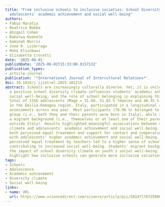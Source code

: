 ```yaml
---
title: "From inclusive schools to inclusive societies: School diversity climate and
  adolescents' academic achievement and social well-being"
authors:
- Fabio Maratia
- Beatrice Bobba
- Abigail Cohen
- Babalwa Kwanele
- Aaminah Norris
- José R. Lizárraga
- Maha Elsinbawi
- Elisabetta Crocetti
date: '2025-09-01'
publishDate: '2025-06-01T15:33:00.015713Z'
publication_types:
- article-journal
publication: '*International Journal of Intercultural Relations*'
doi: 10.1016/j.ijintrel.2025.102215
abstract: Schools are increasingly culturally diverse. Yet, it is unclear whether
  a positive school diversity climate influences students' academic achievement and
  social well-being, and the role of school belonging in explaining this effect. A
  total of 1156 adolescents (Mage = 15.69, 51.65 % females and 48.35 % males) residents
  in the Emilia-Romagna region, Italy, participated in a longitudinal study with four
  assessments across one year. Most participants (78.96 %) belonged to the majority
  group (i.e., both they and their parents were born in Italy), while 21.04 % had
  a migrant background (i.e., themselves or at least one of their parents was born
  outside Italy). Results highlighted meaningful associations between school diversity
  climate and adolescents' academic achievement and social well-being. Concurrently,
  both perceived equal treatment and support for contact and cooperation were associated
  with adolescents' higher academic achievement and social well-being. Longitudinally,
  perceived equal treatment by teachers led to a higher sense of school belonging,
  contributing to increased social well-being. Students' migrant background moderated
  the impact of school diversity climate on youth's social well-being. Overall, findings
  highlight how inclusive schools can generate more inclusive societies.
tags:
- Schools
- Adolescence
- Academic achievement
- Diversity climate
- Social well-being
links:
- name: URL
  url: https://www.sciencedirect.com/science/article/pii/S0147176725000781
---
```

